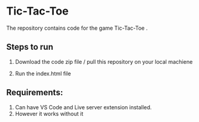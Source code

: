 # Tic-Tac-Toe

The repository contains  code for the game Tic-Tac-Toe .

## Steps to run

1. Download the code zip file / pull this repository on your local machiene 

2. Run the index.html file 

## Requirements:

1. Can have VS Code and Live server extension installed. 
2. However it works without it 